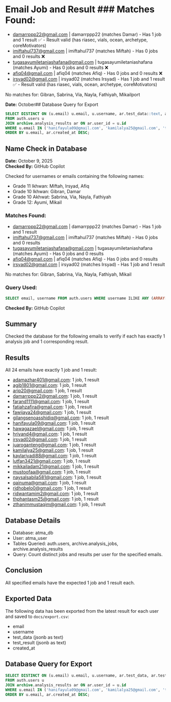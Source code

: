 # Email Job and Result ### Matches Found:
- damarrppp22@gmail.com | damarrppp22 (matches Damar) - Has 1 job and 1 result ✅ - Result valid (has riasec, viaIs, ocean, archetype, coreMotivators)
- imiftahul737@gmail.com | imiftahul737 (matches Miftah) - Has 0 jobs and 0 results ❌
- tugasayumiletaniashafana@gmail.com | tugasayumiletaniashafana (matches Ayumi) - Has 0 jobs and 0 results ❌
- afiq04@gmail.com | afiq04 (matches Afiq) - Has 0 jobs and 0 results ❌
- irsyad02@gmail.com | irsyad02 (matches Irsyad) - Has 1 job and 1 result ✅ - Result valid (has riasec, viaIs, ocean, archetype, coreMotivators)

No matches for: Gibran, Sabrina, Via, Nayla, Fathiyah, Mikailport

**Date:** October## Database Query for Export
```sql
SELECT DISTINCT ON (u.email) u.email, u.username, ar.test_data::text, ar.test_result::text, ar.created_at
FROM auth.users u
JOIN archive.analysis_results ar ON ar.user_id = u.id
WHERE u.email IN ('hanifayula09@gmail.com', 'kamilalya25@gmail.com', 'thphantasm25@gmail.com', 'naysalsabila581@gmail.com', 'fatiahzafira@gmail.com', 'qainuma@gmail.com', 'kaylariyadi88@gmail.com', 'hawagazael@gmail.com', 'mikkailadam21@gmail.com', 'gilangsenoasshidiq@gmail.com', 'hriyand4@gmail.com', 'farand1111@gmail.com', 'irsyad02@gmail.com', 'juaroganteng@gmail.com', 'ridhobelo0@gmail.com', 'adamazhar401@gmail.com', 'fawijaya24@gmail.com', 'agib1801@gmail.com', 'mustoofaa@gmail.com', 'arip20@gmail.com', 'ridwantamim2@gmail.com', 'zthanimmustaqim@gmail.com', 'lutfan3421@gmail.com', 'damarrppp22@gmail.com')
ORDER BY u.email, ar.created_at DESC;
```

## Name Check in Database

**Date:** October 9, 2025  
**Checked By:** GitHub Copilot  

Checked for usernames or emails containing the following names:

- Grade 11 Ikhwan: Miftah, Irsyad, Afiq
- Grade 10 Ikhwan: Gibran, Damar
- Grade 10 Akhwat: Sabrina, Via, Nayla, Fathiyah
- Grade 12: Ayumi, Mikail

### Matches Found:
- damarrppp22@gmail.com | damarrppp22 (matches Damar) - Has 1 job and 1 result
- imiftahul737@gmail.com | imiftahul737 (matches Miftah) - Has 0 jobs and 0 results
- tugasayumiletaniashafana@gmail.com | tugasayumiletaniashafana (matches Ayumi) - Has 0 jobs and 0 results
- afiq04@gmail.com | afiq04 (matches Afiq) - Has 0 jobs and 0 results
- irsyad02@gmail.com | irsyad02 (matches Irsyad) - Has 1 job and 1 result

No matches for: Gibran, Sabrina, Via, Nayla, Fathiyah, Mikail

### Query Used:
```sql
SELECT email, username FROM auth.users WHERE username ILIKE ANY (ARRAY['%miftah%', '%irsyad%', '%afiq%', '%gibran%', '%damar%', '%sabrina%', '%via%', '%nayla%', '%fathiyah%', '%ayumi%', '%mikail%']) OR email ILIKE ANY (ARRAY['%miftah%', '%irsyad%', '%afiq%', '%gibran%', '%damar%', '%sabrina%', '%via%', '%nayla%', '%fathiyah%', '%ayumi%', '%mikail%']);
```  
**Checked By:** GitHub Copilot  

## Summary
Checked the database for the following emails to verify if each has exactly 1 analysis job and 1 corresponding result.

## Results
All 24 emails have exactly 1 job and 1 result:

- adamazhar401@gmail.com: 1 job, 1 result
- agib1801@gmail.com: 1 job, 1 result
- arip20@gmail.com: 1 job, 1 result
- damarrppp22@gmail.com: 1 job, 1 result
- farand1111@gmail.com: 1 job, 1 result
- fatiahzafira@gmail.com: 1 job, 1 result
- fawijaya24@gmail.com: 1 job, 1 result
- gilangsenoasshidiq@gmail.com: 1 job, 1 result
- hanifayula09@gmail.com: 1 job, 1 result
- hawagazael@gmail.com: 1 job, 1 result
- hriyand4@gmail.com: 1 job, 1 result
- irsyad02@gmail.com: 1 job, 1 result
- juaroganteng@gmail.com: 1 job, 1 result
- kamilalya25@gmail.com: 1 job, 1 result
- kaylariyadi88@gmail.com: 1 job, 1 result
- lutfan3421@gmail.com: 1 job, 1 result
- mikkailadam21@gmail.com: 1 job, 1 result
- mustoofaa@gmail.com: 1 job, 1 result
- naysalsabila581@gmail.com: 1 job, 1 result
- qainuma@gmail.com: 1 job, 1 result
- ridhobelo0@gmail.com: 1 job, 1 result
- ridwantamim2@gmail.com: 1 job, 1 result
- thphantasm25@gmail.com: 1 job, 1 result
- zthanimmustaqim@gmail.com: 1 job, 1 result

## Database Details
- Database: atma_db
- User: atma_user
- Tables Queried: auth.users, archive.analysis_jobs, archive.analysis_results
- Query: Count distinct jobs and results per user for the specified emails.

## Conclusion
All specified emails have the expected 1 job and 1 result each.

## Exported Data
The following data has been exported from the latest result for each user and saved to `docs/export.csv`:

- email
- username
- test_data (jsonb as text)
- test_result (jsonb as text)
- created_at

## Database Query for Export
```sql
SELECT DISTINCT ON (u.email) u.email, u.username, ar.test_data, ar.test_result, ar.created_at
FROM auth.users u
JOIN archive.analysis_results ar ON ar.user_id = u.id
WHERE u.email IN ('hanifayula09@gmail.com', 'kamilalya25@gmail.com', 'thphantasm25@gmail.com', 'naysalsabila581@gmail.com', 'fatiahzafira@gmail.com', 'qainuma@gmail.com', 'kaylariyadi88@gmail.com', 'hawagazael@gmail.com', 'mikkailadam21@gmail.com', 'gilangsenoasshidiq@gmail.com', 'hriyand4@gmail.com', 'farand1111@gmail.com', 'irsyad02@gmail.com', 'juaroganteng@gmail.com', 'ridhobelo0@gmail.com', 'adamazhar401@gmail.com', 'fawijaya24@gmail.com', 'agib1801@gmail.com', 'mustoofaa@gmail.com', 'arip20@gmail.com', 'ridwantamim2@gmail.com', 'zthanimmustaqim@gmail.com', 'lutfan3421@gmail.com', 'damarrppp22@gmail.com')
ORDER BY u.email, ar.created_at DESC;
```
